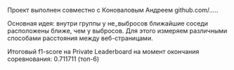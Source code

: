 Проект выполнен совместно с Коноваловым Андреем github.com/.....

Основная идея: внутри группы у не_выбросов ближайшие соседи расположены ближе, чем у выбросов.
Для этого измеряем различными способами расстояния между веб-страницами. 

Итоговый f1-score на Private Leaderboard на момент окончания соревнования: 0.711711 (топ-6)
